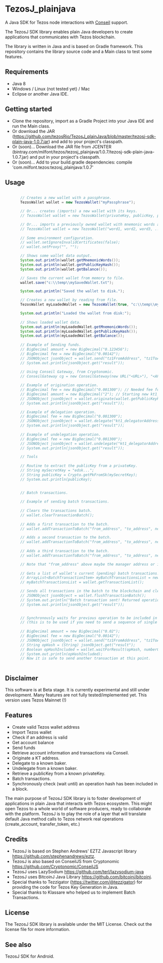 # TezosJ_plainjava
A Java SDK for Tezos node interactions with [Conseil](https://cryptonomic.github.io/Conseil/#/) support.

The TezosJ SDK library enables plain Java developers to create applications that communicates with Tezos blockchain.

The library is written in Java and is based on Gradle framework. This repository contains the library source code and a Main class to test some features.

## Requirements

- Java 8
- Windows / Linux (not tested yet) / Mac
- Eclipse or another Java IDE.

## Getting started

- Clone the repository, import as a Gradle Project into your Java IDE and run the Main class.
- Or download the JAR (https://github.com/tezosRio/TezosJ_plainJava/blob/master/tezosj-sdk-plain-java-1.0.7.jar) and add to your project's classpath.
- Or (soon)... Download the JAR file from JCENTER (bintray.com/milfont/tezos/tezosj_plainjava/1.0.7/tezosj-sdk-plain-java-1.0.7.jar) and put in your project's classpath.
- Or (soon)... Add to your build.gradle dependencies: compile 'com.milfont.tezos:tezosj_plainjava:1.0.7'  

## Usage

```java

       // Creates a new wallet with a passphrase.
       TezosWallet wallet = new TezosWallet("myPassphrase");

       // Or... creates (imports) a new wallet with its keys.
       // TezosWallet wallet = new TezosWallet(privateKey, publicKey, publicKeyHash, myPassPhrase);

       // Or... imports a previously owned wallet with mnemonic words and passphrase.
       // TezosWallet wallet = new TezosWallet("word1, word2, word3, ... word15 ", "myPassPhrase");
       
       // Some environment configuration.
       // wallet.setIgnoreInvalidCertificates(false);
       // wallet.setProxy("", "");

       // Shows some wallet data output. 
       System.out.println(wallet.getMnemonicWords());
       System.out.println(wallet.getPublicKeyHash());
       System.out.println(wallet.getBalance());  

       // Saves the current wallet from memory to file.
       wallet.save("c:\\temp\\mySavedWallet.txt");

       System.out.println("Saved the wallet to disk.");

       // Creates a new wallet by reading from file.
       TezosWallet myLoadedWallet = new TezosWallet(true, "c:\\temp\\mySavedWallet.txt", "myPassphrase");

       System.out.println("Loaded the wallet from disk:");
       
       // Shows loaded wallet data. 
       System.out.println(myLoadedWallet.getMnemonicWords());
       System.out.println(myLoadedWallet.getPublicKeyHash());
       System.out.println(myLoadedWallet.getBalance());  
       
       // Example of Sending funds.
       // BigDecimal amount = new BigDecimal("0.123456");
       // BigDecimal fee = new BigDecimal("0.00142");
       // JSONObject jsonObject = wallet.send("tz1FromAddress", "tz1ToAddress", amount, fee, "", "");
       // System.out.println(jsonObject.get("result"));
       
       // Using Conseil Gateway, from Cryptonomic.
       // ConseilGateway cg = new ConseilGateway(new URL("<URL>"), "<APIKEY>", "alphanet");

       // Example of origination operation.   
       // BigDecimal fee = new BigDecimal("0.001300"); // Needed fee for origination.
       // BigDecimal amount = new BigDecimal("2"); // Starting new kt1_delegator address balance.
       // JSONObject jsonObject = wallet.originate(wallet.getPublicKeyHash(), true, true, fee, "", "", amount, "", "");
       // System.out.println(jsonObject.get("result"));

       // Example of delegation operation.
       // BigDecimal fee = new BigDecimal("0.001300");
       // JSONObject jsonObject = wallet.delegate("kt1_delegatorAddress", "tz1_delegate_address", fee, "", "");
       // System.out.println(jsonObject.get("result"));
       
       // Example of undelegation operation.
       // BigDecimal fee = new BigDecimal("0.001300");
       // JSONObject jsonObject = wallet.undelegate("kt1_delegatorAddress", fee);
       // System.out.println(jsonObject.get("result"));       

       // Tools
       
       // Routine to extract the publicKey from a privateKey.
       // String mySecretKey = "edsk...";
       // String publicKey = Crypto.getPkFromSk(mySecretKey);
       // System.out.println(publicKey);

       
       // Batch transactions.
       
       // Example of sending batch transactions.
       
       // Clears the transactions batch.
       // wallet.clearTransactionBatch(); 
       
       // Adds a first transaction to the batch.
       // wallet.addTransactionToBatch("from_address", "to_address", new BigDecimal("1"), new BigDecimal("0.00142"));

       // Adds a second transaction to the batch.
       // wallet.addTransactionToBatch("from_address", "to_address", new BigDecimal("2"), new BigDecimal("0.00142"));
       
       // Adds a third transaction to the batch.
       // wallet.addTransactionToBatch("from_address", "to_address", new BigDecimal("3"), new BigDecimal("0.00142"));

       // Note that "from_address" above maybe the manager address or its originated kt1 addresses.
       
       // Gets a list of wallet's current (pending) batch transactions.
       // ArrayList<BatchTransactionItem> myBatchTransactionsList = new ArrayList<BatchTransactionItem>();
       // myBatchTransactionsList = wallet.getTransactionList();

       // Sends all transactions in the batch to the blockchain and clears the batch.
       // JSONObject jsonObject = wallet.flushTransactionBatch();  
       // System.out.println("Batch transaction sent! Returned operation hash is: ");
       // System.out.println(jsonObject.get("result"));

       
       // Synchronously waits for previous operation to be included in a block after sending another one.
       // (this is to be used if you need to send a sequence of single transactions, having to wait first for each one to be included).
       
       // BigDecimal amount = new BigDecimal("0.02");
       // BigDecimal fee = new BigDecimal("0.00142");
       // JSONObject jsonObject = wallet.send("tz1FromAddress", "tz1ToAddress", amount, fee, "", "");
	   // String opHash = (String) jsonObject.get("result");
	   // Boolean opHashIncluded = wallet.waitForResult(opHash, numberOfBlocksToWait);
	   // System.out.println(opHashIncluded);
	   // Now it is safe to send another transaction at this point.
 

```

## Disclaimer

This software is at Beta stage. It is currently experimental and still under development. Many features are not fully tested/implemented yet. This version uses Tezos Mainnet (!)

## Features

- Create valid Tezos wallet address
- Import Tezos wallet
- Check if an address is valid
- Get account balance
- Send funds
- Retrieve account information and transactions via Conseil.
- Originate a KT address.
- Delegate to a known baker.
- Undelegate from a known baker.
- Retrieve a publicKey from a known privateKey.
- Batch transactions.
- Synchronously check (wait until) an operation hash has been included in a block.

The main purpose of TezosJ SDK library is to foster development of applications in plain Java that interacts with Tezos ecosystem. This might open Tezos to a whole world of software producers, ready to collaborate with the platform. TezosJ is to play the role of a layer that will translate default Java method calls to Tezos network real operations (create_account, transfer_token, etc.)

## Credits

- TezosJ is based on Stephen Andrews' EZTZ Javascript library https://github.com/stephenandrews/eztz.
- TezosJ is also based on ConseilJS from Cryptonomic https://github.com/Cryptonomic/ConseilJS
- TezosJ uses LazySodium https://github.com/terl/lazysodium-java
- TezosJ uses BitcoinJ Java Library https://github.com/bitcoinj/bitcoinj.
- Special thanks to Tezzigator (https://twitter.com/@tezzigator) for providing the code for Tezos Key Generation in Java.
- Special thanks to Klassare who helped us to implement Batch Transactions.

## License

The TezosJ SDK library is available under the MIT License. Check out the license file for more information.

## See also

TezosJ SDK for Android.
